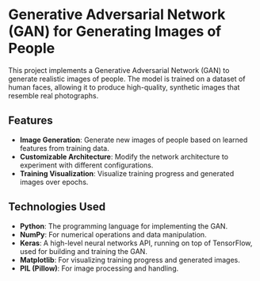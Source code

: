 # Generative Adversarial Network (GAN) for Generating Images of People

This project implements a Generative Adversarial Network (GAN) to generate realistic images of people. The model is trained on a dataset of human faces, allowing it to produce high-quality, synthetic images that resemble real photographs.

## Features

- **Image Generation**: Generate new images of people based on learned features from training data.
- **Customizable Architecture**: Modify the network architecture to experiment with different configurations.
- **Training Visualization**: Visualize training progress and generated images over epochs.

## Technologies Used

- **Python**: The programming language for implementing the GAN.
- **NumPy**: For numerical operations and data manipulation.
- **Keras**: A high-level neural networks API, running on top of TensorFlow, used for building and training the GAN.
- **Matplotlib**: For visualizing training progress and generated images.
- **PIL (Pillow)**: For image processing and handling.
